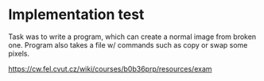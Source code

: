 # Implementation test

Task was to write a program, which can create a normal image from broken one.
Program also takes a file w/ commands such as copy or swap some pixels.

https://cw.fel.cvut.cz/wiki/courses/b0b36prp/resources/exam